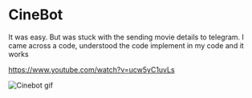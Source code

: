 # CineBot
It was easy. But was stuck with the sending movie details to telegram. I came across a code, understood the code implement in my code and it works

https://www.youtube.com/watch?v=ucw5yC1uvLs


![Cinebot gif](Cinebot.gif "Demo")
